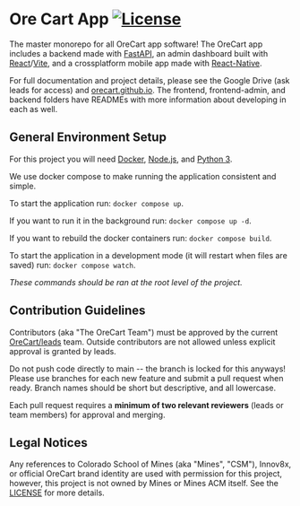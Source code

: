 # Ore Cart App [![License](https://img.shields.io/badge/License-Apache_2.0-blue.svg)](https://opensource.org/licenses/Apache-2.0)

The master monorepo for all OreCart app software! The OreCart app includes a backend made with [FastAPI](https://fastapi.tiangolo.com), an admin dashboard built with [React](https://react.dev/)/[Vite](https://v3.vitejs.dev/guide/), and a crossplatform mobile app made with [React-Native](https://reactnative.dev).

For full documentation and project details, please see the Google Drive (ask leads for access) and [orecart.github.io](https://orecart.github.io). The frontend, frontend-admin, and backend folders have READMEs with more information about developing in each as well.

## General Environment Setup

For this project you will need [Docker](https://www.docker.com), [Node.js](https://nodejs.org/en), and [Python 3](https://www.python.org).

We use docker compose to make running the application consistent and simple. 

To start the application run: `docker compose up`.

If you want to run it in the background run: `docker compose up -d`.

If you want to rebuild the docker containers run: `docker compose build`.

To start the application in a development mode (it will restart when files are saved) run: `docker compose watch`.

*These commands should be ran at the root level of the project.*

## Contribution Guidelines

Contributors (aka "The OreCart Team") must be approved by the current [OreCart/leads](https://github.com/orgs/OreCart/teams/leads) team.
Outside contributors are not allowed unless explicit approval is granted by leads.

Do not push code directly to main -- the branch is locked for this anyways! Please use branches for each new feature and submit a pull request when ready.
Branch names should be short but descriptive, and all lowercase.

Each pull request requires a **minimum of two relevant reviewers** (leads or team members) for approval and merging.

## Legal Notices

Any references to Colorado School of Mines (aka "Mines", "CSM"), Innov8x, or official OreCart brand identity are used with
permission for this project, however, this project is not owned by Mines or Mines ACM itself. See the [LICENSE](https://github.com/OreCart/OreCart-App/blob/main/LICENSE) for more details.
